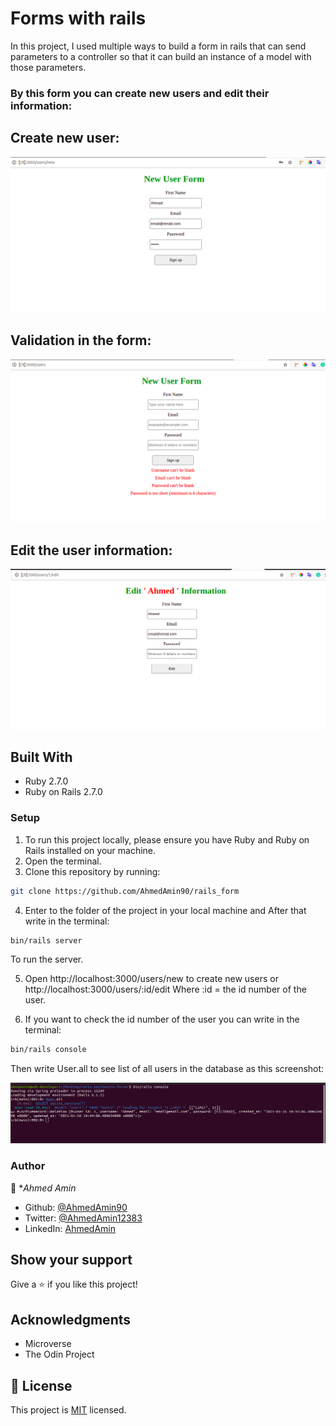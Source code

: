 # Forms with rails

In this project, I used multiple ways to build a form in rails that can send parameters to a controller so that it can build an instance of a model with those parameters. 

### By this form you can create new users and edit their information:


## Create new user:
![screenshot](./screen-shots/new-user.png)

## Validation in the form:
![screenshot](./screen-shots/validation.png)

## Edit the user information:
![screenshot](./screen-shots/edit-form.png)

## Built With

- Ruby 2.7.0
- Ruby on Rails 2.7.0

### Setup

1. To run this project locally, please ensure you have Ruby and Ruby on Rails installed on your machine.
2. Open the terminal.
3. Clone this repository by running:

```bash
git clone https://github.com/AhmedAmin90/rails_form
```


4. Enter to the folder of the project in your local machine and After that write in the terminal:

```bash
bin/rails server
```
To run the server.

5. Open http://localhost:3000/users/new to create new users or http://localhost:3000/users/:id/edit
Where :id = the id number of the user.

6. If you want to check the id number of the user you can write in the terminal:

```bash
bin/rails console
```
Then write User.all to see list of all users in the database as this screenshot:

![screenshot](./screen-shots/users.png)

### Author

👤 **Ahmed Amin*

- Github: [@AhmedAmin90](https://github.com/AhmedAmin90)
- Twitter: [@AhmedAmin12383](https://twitter.com/AhmedAmin12383)
- LinkedIn: [AhmedAmin](https://www.linkedin.com/in/web-developer)

## Show your support

Give a ⭐️ if you like this project!

## Acknowledgments

- Microverse
- The Odin Project

## 📝 License

This project is [MIT](LICENSE) licensed.
